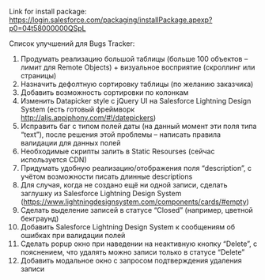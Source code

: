 Link for install package:	https://login.salesforce.com/packaging/installPackage.apexp?p0=04t58000000QSpL

Список улучшений для Bugs Tracker:
1)	Продумать реализацию большой таблицы (больше 100 объектов – лимит для Remote Objects) + визуальное восприятие (скроллинг или страницы)
2)	Назначить дефолтную сортировку таблицы (по желанию заказчика)
3)	Добавить возможность сортировки по колонкам
4)	Изменить Datapicker style с jQuery UI на Salesforce Lightning Design System (есть готовый фреймворк http://aljs.appiphony.com/#!/datepickers) 
5)	Исправить баг с типом полей даты (на данный момент эти поля типа “text”), после решения этой проблемы – написать правила валидации для данных полей
6)	Необходимые скрипты залить в Static Resourses (сейчас используется CDN)
7)	Придумать удобную реализацию/отображения поля “description”, с учётом возможности писать длинные descriptions
8)	Для случая, когда не создано ещё ни одной записи, сделать заглушку из  Salesforce Lightning Design System (https://www.lightningdesignsystem.com/components/cards/#empty)
9)	Сделать выделение записей в статусе “Closed” (например, цветной бекграунд)
10)	Добавить Salesforce Lightning Design System к сообщениям об ошибках при валидации полей
11)	Сделать popup окно при наведении на неактивную кнопку “Delete”, с пояснением, что удалять можно записи только в статусе “Delete”
12)	Добавить модальное окно с запросом подтверждения удаления записи
